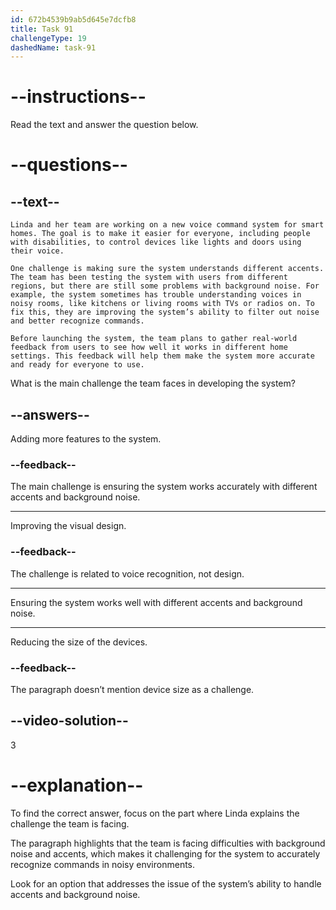 ```yaml
---
id: 672b4539b9ab5d645e7dcfb8
title: Task 91
challengeType: 19
dashedName: task-91
---
```


<!-- READING -->

# --instructions--

Read the text and answer the question below.

# --questions--

## --text--

`Linda and her team are working on a new voice command system for smart homes. The goal is to make it easier for everyone, including people with disabilities, to control devices like lights and doors using their voice.`

`One challenge is making sure the system understands different accents. The team has been testing the system with users from different regions, but there are still some problems with background noise. For example, the system sometimes has trouble understanding voices in noisy rooms, like kitchens or living rooms with TVs or radios on. To fix this, they are improving the system’s ability to filter out noise and better recognize commands.`

`Before launching the system, the team plans to gather real-world feedback from users to see how well it works in different home settings. This feedback will help them make the system more accurate and ready for everyone to use.`

What is the main challenge the team faces in developing the system?

## --answers--

Adding more features to the system.

### --feedback--

The main challenge is ensuring the system works accurately with different accents and background noise.

---

Improving the visual design.

### --feedback--

The challenge is related to voice recognition, not design.

---

Ensuring the system works well with different accents and background noise.

---

Reducing the size of the devices.

### --feedback--

The paragraph doesn’t mention device size as a challenge.

## --video-solution--

3

# --explanation--

To find the correct answer, focus on the part where Linda explains the challenge the team is facing.

The paragraph highlights that the team is facing difficulties with background noise and accents, which makes it challenging for the system to accurately recognize commands in noisy environments. 

Look for an option that addresses the issue of the system’s ability to handle accents and background noise.
